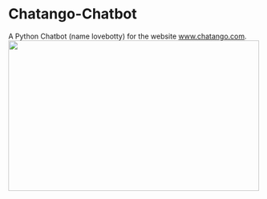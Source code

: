 # Chatango-Chatbot
A Python Chatbot (name lovebotty) for the website www.chatango.com.
<img src="http://i.imgur.com/nbAj9hZ.gif" width=500 height=300>
